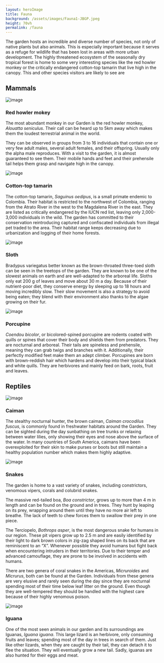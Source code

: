 ```yaml
---
layout: heroImage 
title: Fauna
background: /assets/images/Fauna1-JBGP.jpeg
height: 70vh
permalink: /fauna
---
```

The garden hosts an incredible and diverse number of species, not only of native plants but also animals. This is especially important because it serves as a refuge for wildlife that has been lost in areas with more urban development. The highly threatened ecosystem of the seasonally dry tropical forest is home to some very interesting species like the red howler monkey or the critically endangered cotton-top tamarin that live high in the canopy. This and other species visitors are likely to see are

## Mammals 

![image](/assets/images/HowlerJBGP.jpeg)
### Red howler mokey 
The most abundant monkey in our Garden is the red howler monkey, *Alouatta seniculus*. Their call can be heard up to 5km away which makes them the loudest terrestrial animal in the world.

They can be observed in groups from 3 to 16 individuals that contain one or very few adult males, several adult females, and their offspring. Usually only the alpha male reproduces. With a visit to the garden, it is almost guaranteed to see them. Their mobile hands and feet and their prehensile tail helps them grasp and navigate high in the canopy. 

![image](/assets/images/MandarinJBGP.jpeg)
### Cotton-top tamarin
The cotton-top tamarin, *Saguinus oedipus*, is a small primate endemic to Colombia. Their habitat is restricted to the northwest of Colombia, ranging from the Atrato River in the west to the Magdalena River in the east. They are listed as critically endangered by the IUCN red list, leaving only 2,000-3,000 individuals in the wild. The garden has committed to their conservation reintroducing captured and confiscated individuals from illegal pet traded to the area. Their habitat range keeps decreasing due to urbanization and logging of their home forests.

![image](/assets/images/SlothJBGP.jpeg)
### Sloth
Bradypus variegatus better known as the brown-throated three-toed sloth can be seen in the treetops of the garden. They are known to be one of the slowest animals on earth and are well-adapted to the arboreal life. Sloths only eat 200 g of leaves and move about 30 m a day. Because of their nutrient-poor diet, they conserve energy by sleeping up to 18 hours and moving incredibly slow. Their slow movement is also a strategy to avoid being eaten; they blend with their environment also thanks to the algae growing on their fur.

![image](/assets/images/PorcupineJBGP.jpeg)
### Porcupine
*Coendou bicolor*, or bicolored-spined porcupine are rodents coated with quills or spines that cover their body and shields them from predators. They are nocturnal and arboreal. Their tails are spineless and prehensile, meaning they can grab twigs and branches with it. Additionally, their perfectly modified feet make them an adept climber. Porcupines are born with brown-reddish hair which hardens and develop into their typical black and white quills. They are herbivores and mainly feed on bark, roots, fruit and leaves.

## Reptiles
![image](/assets/images/CaimanJBGP.jpeg)
### Caiman
The stealthy nocturnal hunter, the brown caiman, *Caiman crocodilus fuscus*, is commonly found in freshwater habitats around the Garden. They can be sighted during the day sunbathing on tree trunks or relaxing between water lilies, only showing their eyes and nose above the surface of the water.  In many countries of South America, caimans have been overexploited for their skin to make purses or boots but still maintain a healthy population number which makes them highly adaptive.

![image](/assets/images/SnakesJBGP.jpeg)
### Snakes
The garden is home to a vast variety of snakes, including constrictors, venomous vipers, corals and colubrid snakes.

The massive red-tailed boa, *Boa constrictor*, grows up to more than 4 m in length and can be found on the ground and in trees. They hunt by leaping on its prey, wrapping around them until they have no more air left to breathe. The lack of teeth to chew forces them to swallow their prey in one piece.

The Terciopelo, *Bothrops asper*, is the most dangerous snake for humans in our region. These pit vipers grow up to 2.5 m and are easily identified by their light to dark brown colors in zig-zag shaped lines on its back that are reminiscent to an “X”. Whenever possible they avoid humans but fight back when encountering intruders in their territories. Due to their temper and advanced camouflage, they are prone to be involved in accidents with humans.

There are two genera of coral snakes in the Americas, *Micruroides* and *Micrurus*, both can be found at the Garden. Individuals from these genera are very elusive and rarely seen during the day since they are nocturnal spending most of their time below leaf litter on the ground. Even though they are well-tempered they should be handled with the highest care because of their highly venomous poison.

![image](/assets/images/IguanaJBGP.jpeg)
### Iguana
One of the most seen animals in our garden and its surroundings are Iguanas, *Iguana iguana*. This large lizard is an herbivore, only consuming fruits and leaves; spending most of the day in trees in search of them. Just like other lizards, when they are caught by their tail, they can detach it to flee the situation. They will eventually grow a new tail. Sadly, iguanas are also hunted for their eggs and meat.
